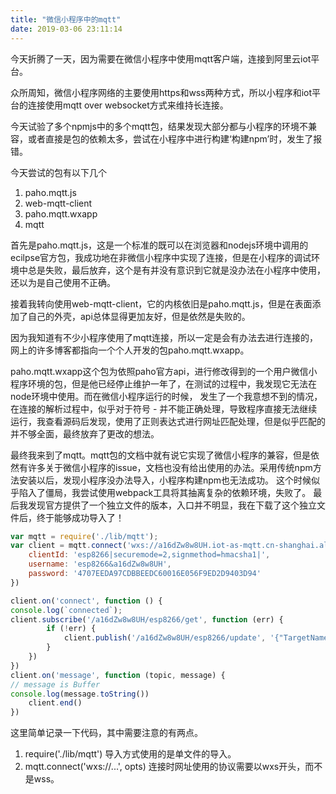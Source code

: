```yaml
---
title: "微信小程序中的mqtt"
date: 2019-03-06 23:11:14
---
```


今天折腾了一天，因为需要在微信小程序中使用mqtt客户端，连接到阿里云iot平台。

众所周知，微信小程序网络的主要使用https和wss两种方式，所以小程序和iot平台的连接使用mqtt over websocket方式来维持长连接。

今天试验了多个npmjs中的多个mqtt包，结果发现大部分都与小程序的环境不兼容，或者直接是包的依赖太多，尝试在小程序中进行构建‘构建npm’时，发生了报错。

今天尝试的包有以下几个

1. paho.mqtt.js
2. web-mqtt-client
3. paho.mqtt.wxapp
4. mqtt

首先是paho.mqtt.js，这是一个标准的既可以在浏览器和nodejs环境中调用的ecilpse官方包，我成功地在非微信小程序中实现了连接，但是在小程序的调试环境中总是失败，最后放弃，这个是有并没有意识到它就是没办法在小程序中使用，还以为是自己使用不正确。

接着我转向使用web-mqtt-client，它的内核依旧是paho.mqtt.js，但是在表面添加了自己的外壳，api总体显得更加友好，但是依然是失败的。

因为我知道有不少小程序使用了mqtt连接，所以一定是会有办法去进行连接的，网上的许多博客都指向一个个人开发的包paho.mqtt.wxapp。

paho.mqtt.wxapp这个包为依照paho官方api，进行修改得到的一个用户微信小程序环境的包，但是他已经停止维护一年了，在测试的过程中，我发现它无法在node环境中使用。而在微信小程序运行的时候， 发生了一个我意想不到的情况，在连接的解析过程中，似乎对于符号 - 并不能正确处理，导致程序直接无法继续运行，我查看源码后发现，使用了正则表达式进行网址匹配处理，但是似乎匹配的并不够全面，最终放弃了更改的想法。

最终我来到了mqtt。mqtt包的文档中就有说它实现了微信小程序的兼容，但是依然有许多关于微信小程序的issue，文档也没有给出使用的办法。采用传统npm方法安装以后，发现小程序没办法导入，小程序构建npm也无法成功。
这个时候似乎陷入了僵局，我尝试使用webpack工具将其抽离复杂的依赖环境，失败了。
最后我发现官方提供了一个独立文件的版本，入口并不明显，我在下载了这个独立文件后，终于能够成功导入了！


```js
var mqtt = require('./lib/mqtt');
var client = mqtt.connect('wxs://a16dZw8w8UH.iot-as-mqtt.cn-shanghai.aliyuncs.com', {
    clientId: 'esp8266|securemode=2,signmethod=hmacsha1|',
    username: 'esp8266&a16dZw8w8UH',
    password: '4707EEDA97CDBBEEDC60016E056F9ED2D9403D94'
})

client.on('connect', function () {
console.log(`connected`);
client.subscribe('/a16dZw8w8UH/esp8266/get', function (err) {
        if (!err) {
            client.publish('/a16dZw8w8UH/esp8266/update', '{"TargetName":"phone"}')
        }
    })
})
client.on('message', function (topic, message) {
// message is Buffer
console.log(message.toString())
    client.end()
})
```

这里简单记录一下代码，其中需要注意的有两点。
1. require('./lib/mqtt') 导入方式使用的是单文件的导入。
2. mqtt.connect('wxs://...', opts) 连接时网址使用的协议需要以wxs开头，而不是wss。

